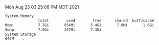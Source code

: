 Mon Aug 23 03:25:06 PM MDT 2021
```bash
System Memory
               total        used        free      shared  buff/cache   available
Mem:           7.7Gi       654Mi       5.4Gi       7.0Mi       1.6Gi       6.7Gi
Swap:          7.6Gi       327Mi       7.3Gi
System Storage
647M	.
```
```bash
